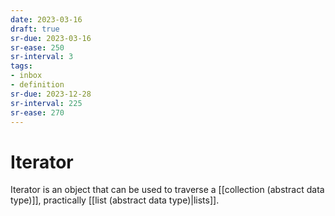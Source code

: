 ```yaml
---
date: 2023-03-16
draft: true
sr-due: 2023-03-16
sr-ease: 250
sr-interval: 3
tags:
- inbox
- definition
sr-due: 2023-12-28
sr-interval: 225
sr-ease: 270
---
```


# Iterator

Iterator is an object that can be used to traverse a
[[collection (abstract data type)]], practically
[[list (abstract data type)|lists]].